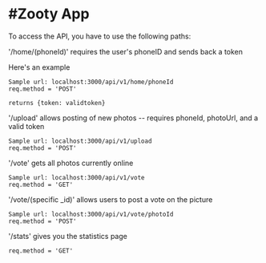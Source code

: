 #Zooty App
==========

To access the API, you have to use the following paths:

'/home/(phoneId)' requires the user's phoneID and sends back a token

Here's an example
```
Sample url: localhost:3000/api/v1/home/phoneId 
req.method = 'POST'

returns {token: validtoken}
```


'/upload' allows posting of new photos -- requires phoneId, photoUrl, and a valid token

```
Sample url: localhost:3000/api/v1/upload  
req.method = 'POST'
```

'/vote' gets all photos currently online

```
Sample url: localhost:3000/api/v1/vote 
req.method = 'GET'
```

'/vote/(specific _id)' allows users to post a vote on the picture

```
Sample url: localhost:3000/api/v1/vote/photoId
req.method = 'POST'
```

'/stats' gives you the statistics page

```
req.method = 'GET'
```
